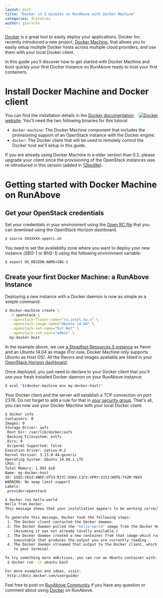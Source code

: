 ```yaml
---
layout: post
title: "Docker in 5 minutes on RunAbove with Docker Machine"
categories: Instances
author: gierschv
---
```


[Docker](http://www.docker.com) is a great tool to easily deploy your
applications. Docker Inc. recently introduced a new project,
[Docker Machine](https://github.com/docker/machine),
that allows you to easily setup multiple Docker hosts across multiple cloud providers,
and use them with your local Docker client.

In this guide you'll discover how to get started with Docker Machine and boot
quickly your first Docker Instance on RunAbove ready to host your first
containers.

# Install Docker Machine and Docker client

<div style="float:right; margin-left: 15px;">
	<a href="https://github.com/docker/machine">
		<img src="/kb/images/2014-12-12-docker-in-5-minutes-on-runabove-with-docker-machine/docker-logo.png" alt="Docker" />
	</a>
</div>


You can find the installation details in the
[Docker documentation website](https://docs.docker.com/machine/#osx-and-linux).
You'll need the two following binaries for this tutoral:

* `docker-machine`: The Docker Machine component that includes the provisioning
support of an OpenStack instance with the Docker engine.
* `docker`: The Docker client that will be used to remotely control the Docker
host we'll setup in this guide.

If you are already using Docker Machine in a older version than 0.2, please
upgrade your client since the provisioning of the OpenStack instances was
re-introduced in this version
(added in [12bed9e](https://github.com/docker/machine/commit/12bed9eafcb445df166721ee273dca18b2495a7d)).

# Getting started with Docker Machine on RunAbove

## Get your OpenStack credentials

Set your credentials in your environment using the [Open RC
file](https://manager.runabove.com/horizon/project/access_and_security/api_access/openrc/)
that you can download using the OpenStack Horizon dashboard.

```bash
$ source XXXXXXX-openrc.sh
```
You need to set the availability zone where you want to deploy your new instance
(*SBG-1* or *BHS-1*) using the following environment variable:

```bash
$ export OS_REGION_NAME=SBG-1
```

## Create your first Docker Machine: a RunAbove Instance

Deploying a new instance with a Docker daemon is now as simple as a simple command:

```bash
$ docker-machine create \
  -d openstack \
  --openstack-flavor-name="ra.intel.ha.s" \
  --openstack-image-name="Ubuntu 14.04" \
  --openstack-net-name="Ext-Net" \
  --openstack-ssh-user="admin" \
  my-docker-host
```

In the example above, we use [a Steadfast Resources S instance](https://www.runabove.com)
as flavor and an Ubuntu 14.04 as image (For now, Docker Machine only supports
Ubuntu as Host OS). All the flavors and images available are listed in your
[OpenStack Horizon dashboard](https://cloud.runabove.com/horizon/).

Once deployed, you just need to declare to your Docker client that you'll use
your fresh installed Docker daemon on your RunAbove instance:

```bash
$ eval "$(docker-machine env my-docker-host)"
```

Your Docker client and the server will establish a TCP connection on port 2376.
Do not forget to add a rule for that in
[your security group](https://manager.runabove.com/horizon/project/access_and_security/).
That's all, you can now use your Docker Machine with your local Docker client:

```bash
$ docker info
Containers: 0
Images: 0
Storage Driver: aufs
 Root Dir: /var/lib/docker/aufs
 Backing Filesystem: extfs
 Dirs: 0
 Dirperm1 Supported: false
Execution Driver: native-0.2
Kernel Version: 3.13.0-44-generic
Operating System: Ubuntu 14.04.1 LTS
CPUs: 1
Total Memory: 1.955 GiB
Name: my-docker-host
ID: GIQ3:CKU3:4NDF:UTS3:RIYC:XGKV:CJCV:VPRY:333J:KHT6:T42M:YW43
WARNING: No swap limit support
Labels:
 provider=openstack
```

```bash
$ docker run hello-world
Hello from Docker.
This message shows that your installation appears to be working correctly.

To generate this message, Docker took the following steps:
 1. The Docker client contacted the Docker daemon.
 2. The Docker daemon pulled the "hello-world" image from the Docker Hub.
    (Assuming it was not already locally available.)
 3. The Docker daemon created a new container from that image which runs the
    executable that produces the output you are currently reading.
 4. The Docker daemon streamed that output to the Docker client, which sent it
    to your terminal.

To try something more ambitious, you can run an Ubuntu container with:
 $ docker run -it ubuntu bash

For more examples and ideas, visit:
 http://docs.docker.com/userguide/
```

Feel free to post on [RunAbove Community](https://community.runabove.com/share/)
if you have any question or comment about using [Docker](http://www.docker.com)
on RunAbove.
